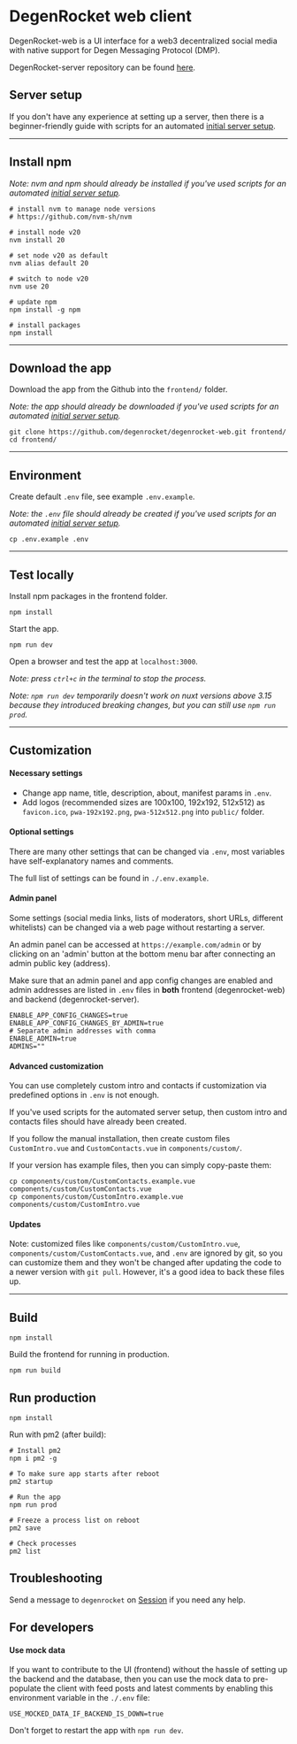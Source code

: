 # DegenRocket web client

DegenRocket-web is a UI interface for a web3 decentralized social media with native support for Degen Messaging Protocol (DMP).

DegenRocket-server repository can be found [here](https://github.com/degenrocket/degenrocket-server).

## Server setup

If you don't have any experience at setting up a server, then there is a beginner-friendly guide with scripts for an automated [initial server setup](https://github.com/degenrocket/degenrocket-scripts).

---

## Install npm

*Note: nvm and npm should already be installed if you've used scripts for an automated [initial server setup](https://github.com/degenrocket/degenrocket-scripts).*

```
# install nvm to manage node versions
# https://github.com/nvm-sh/nvm

# install node v20
nvm install 20

# set node v20 as default
nvm alias default 20

# switch to node v20
nvm use 20

# update npm
npm install -g npm

# install packages
npm install
```

---

## Download the app

Download the app from the Github into the `frontend/` folder.

*Note: the app should already be downloaded if you've used scripts for an automated [initial server setup](https://github.com/degenrocket/degenrocket-scripts).*

```
git clone https://github.com/degenrocket/degenrocket-web.git frontend/
cd frontend/
```

---

## Environment

Create default `.env` file, see example `.env.example`.

*Note: the `.env` file should already be created if you've used scripts for an automated [initial server setup](https://github.com/degenrocket/degenrocket-scripts).*

```
cp .env.example .env
```

---

## Test locally

Install npm packages in the frontend folder.

```
npm install
```

Start the app.

```
npm run dev
```

Open a browser and test the app at `localhost:3000`.

*Note: press `ctrl+c` in the terminal to stop the process.* 

*Note: `npm run dev` temporarily doesn't work on nuxt versions
above 3.15 because they introduced breaking changes, but you
can still use `npm run prod`.*

---

## Customization

#### Necessary settings

- Change app name, title, description, about, manifest params in `.env`.
- Add logos (recommended sizes are 100x100, 192x192, 512x512) as `favicon.ico`, `pwa-192x192.png`, `pwa-512x512.png` into `public/` folder.

#### Optional settings

There are many other settings that can be changed via `.env`,
most variables have self-explanatory names and comments.

The full list of settings can be found in `./.env.example`.

#### Admin panel

Some settings (social media links, lists of moderators, short URLs,
different whitelists) can be changed via a web page without
restarting a server.

An admin panel can be accessed at `https://example.com/admin`
or by clicking on an 'admin' button at the bottom menu bar after
connecting an admin public key (address).

Make sure that an admin panel and app config changes are enabled
and admin addresses are listed in `.env` files in **both** frontend
(degenrocket-web) and backend (degenrocket-server).

```
ENABLE_APP_CONFIG_CHANGES=true
ENABLE_APP_CONFIG_CHANGES_BY_ADMIN=true
# Separate admin addresses with comma
ENABLE_ADMIN=true
ADMINS=""
```

#### Advanced customization

You can use completely custom intro and contacts if customization
via predefined options in `.env` is not enough.

If you've used scripts for the automated server setup, then custom
intro and contacts files should have already been created.

If you follow the manual installation, then create custom files
`CustomIntro.vue` and `CustomContacts.vue` in `components/custom/`.

If your version has example files, then you can simply copy-paste them:

```
cp components/custom/CustomContacts.example.vue components/custom/CustomContacts.vue
cp components/custom/CustomIntro.example.vue components/custom/CustomIntro.vue
```

#### Updates

Note: customized files like `components/custom/CustomIntro.vue`, `components/custom/CustomContacts.vue`, and `.env` are ignored by git, so you can customize them and they won't be changed after updating the code to a newer version with `git pull`. However, it's a good idea to back these files up.

---

## Build

```
npm install
```

Build the frontend for running in production.

```
npm run build
```

## Run production

```
npm install
```

Run with pm2 (after build):

```
# Install pm2
npm i pm2 -g

# To make sure app starts after reboot
pm2 startup

# Run the app
npm run prod

# Freeze a process list on reboot
pm2 save

# Check processes
pm2 list
```

## Troubleshooting

Send a message to `degenrocket` on [Session](https://getsession.org) if you need any help.

## For developers

#### Use mock data

If you want to contribute to the UI (frontend) without the
hassle of setting up the backend and the database, then you
can use the mock data to pre-populate the client with feed
posts and latest comments by enabling this environment
variable in the `./.env` file:

```
USE_MOCKED_DATA_IF_BACKEND_IS_DOWN=true
```

Don't forget to restart the app with `npm run dev`.

